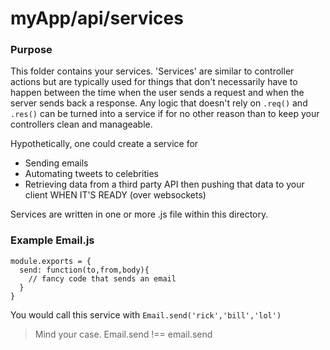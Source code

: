 # myApp/api/services
### Purpose
This folder contains your services.  'Services' are similar to controller actions but are typically used for things that don't necessarily have to happen between the time when the user sends a request and when the server sends back a response.  Any logic that doesn't rely on `.req()` and `.res()` can be turned into a service if for no other reason than to keep your controllers clean and manageable.  

Hypothetically, one could create a service for

- Sending emails
- Automating tweets to celebrities
- Retrieving data from a third party API then pushing that data to your client WHEN IT'S READY (over websockets)

Services are written in one or more .js file within this directory. 


### Example Email.js

```
module.exports = {
  send: function(to,from,body){
    // fancy code that sends an email
  }
}

```

You would call this service with ` Email.send('rick','bill','lol') `


> Mind your case.  Email.send !== email.send



<docmeta name="displayName" value="services">

